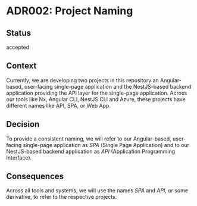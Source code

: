 # ADR002: Project Naming

## Status

accepted

## Context

Currently, we are developing two projects in this repository an Angular-based, user-facing single-page application and the NestJS-based backend application providing the API layer for the single-page application.
Across our tools like Nx, Angular CLI, NestJS CLI and Azure, these projects have different names like API, SPA, or Web App.

## Decision

To provide a consistent naming, we will refer to our Angular-based, user-facing single-page application as _SPA_ (Single Page Application) and to our NestJS-based backend application as _API_ (Application Programming Interface).

## Consequences

Across all tools and systems, we will use the names _SPA_ and _API_, or some derivative, to refer to the respective projects.
